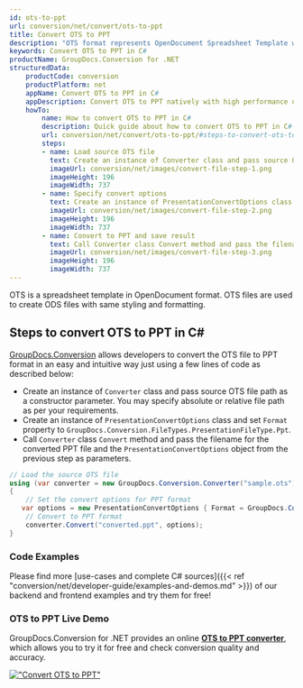 ```yaml
---
id: ots-to-ppt
url: conversion/net/convert/ots-to-ppt
title: Convert OTS to PPT
description: "OTS format represents OpenDocument Spreadsheet Template with .ots extension. Learn how to convert OTS to PPT file programmatically in C# language using GroupDocs.Conversion for .NET library."
keywords: Convert OTS to PPT in C#
productName: GroupDocs.Conversion for .NET
structuredData:
    productCode: conversion
    productPlatform: net
    appName: Convert OTS to PPT in C#
    appDescription: Convert OTS to PPT natively with high performance using C# language and server side GroupDocs.Conversion for .NET APIs, without the use of any software like Microsoft or Open Office.
    howTo:
        name: How to convert OTS to PPT in C# 
        description: Quick guide about how to convert OTS to PPT in C# with high performance and accuracy.
        url: conversion/net/convert/ots-to-ppt/#steps-to-convert-ots-to-ppt-in-c
        steps:
        - name: Load source OTS file 
          text: Create an instance of Converter class and pass source OTS file path as a constructor parameter. You may specify absolute or relative file path as per your requirements. 
          imageUrl: conversion/net/images/convert-file-step-1.png
          imageHeight: 196
          imageWidth: 737
        - name: Specify convert options 
          text: Create an instance of PresentationConvertOptions class.
          imageUrl: conversion/net/images/convert-file-step-2.png
          imageHeight: 196
          imageWidth: 737
        - name: Convert to PPT and save result 
          text: Call Converter class Convert method and pass the filename for the converted HTML file and the PresentationConvertOptions object from the previous step as parameters.
          imageUrl: conversion/net/images/convert-file-step-3.png
          imageHeight: 196
          imageWidth: 737
---
```


OTS is a spreadsheet template in OpenDocument format. OTS files are used to create ODS files with same styling and formatting.

## Steps to convert OTS to PPT in C#

[GroupDocs.Conversion](https://products.groupdocs.com/conversion/net) allows developers to convert the OTS file to PPT format in an easy and intuitive way just using a few lines of code as described below:

* Create an instance of `Converter` class and pass source OTS file path as a constructor parameter. You may specify absolute or relative file path as per your requirements. 
* Create an instance of `PresentationConvertOptions` class and set `Format` property to `GroupDocs.Conversion.FileTypes.PresentationFileType.Ppt`.
* Call `Converter` class `Convert` method and pass the filename for the converted PPT file and the `PresentationConvertOptions` object from the previous step as parameters.

```csharp
// Load the source OTS file
using (var converter = new GroupDocs.Conversion.Converter("sample.ots"))
{
    // Set the convert options for PPT format
   var options = new PresentationConvertOptions { Format = GroupDocs.Conversion.FileTypes.PresentationFileType.Ppt };
    // Convert to PPT format
    converter.Convert("converted.ppt", options);
}
```

### Code Examples

Please find more [use-cases and complete C# sources]({{< ref "conversion/net/developer-guide/examples-and-demos.md" >}}) of our backend and frontend examples and try them for free!

### OTS to PPT Live Demo

GroupDocs.Conversion for .NET provides an online [**OTS to PPT converter**](https://products.groupdocs.app/conversion/ots-to-ppt), which allows you to try it for free and check conversion quality and accuracy.

[!["Convert OTS to PPT"](conversion/net/images/convert-to-ppt/convert-ots-to-ppt.png)](https://products.groupdocs.app/conversion/ots-to-ppt)